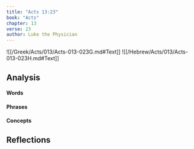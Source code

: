 ```yaml
---
title: "Acts 13:23"
book: "Acts"
chapter: 13
verse: 23
author: Luke the Physician
---
```

![[/Greek/Acts/013/Acts-013-023G.md#Text]]
![[/Hebrew/Acts/013/Acts-013-023H.md#Text]]

## Analysis

#### Words

#### Phrases

#### Concepts

## Reflections
